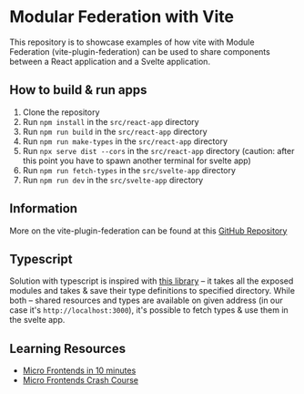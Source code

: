 # Modular Federation with Vite

This repository is to showcase examples of how vite with Module Federation (vite-plugin-federation) can be used to share components between a React application and a Svelte application.

## How to build & run apps

1.  Clone the repository
2.  Run `npm install` in the `src/react-app` directory
3.  Run `npm run build` in the `src/react-app` directory
4.  Run `npm run make-types` in the `src/react-app` directory
5.  Run `npx serve dist --cors` in the `src/react-app` directory (caution: after this point you have to spawn another terminal for svelte app)
6.  Run `npm run fetch-types` in the `src/svelte-app` directory
7.  Run `npm run dev` in the `src/svelte-app` directory

## Information

More on the vite-plugin-federation can be found at this
[GitHub Repository](https://github.com/originjs/vite-plugin-federation)

## Typescript

Solution with typescript is inspired with [this library](https://www.npmjs.com/package/@pixability-ui/federated-types) – it takes all the exposed modules and takes & save their type definitions to specified directory. While both – shared resources and types are available on given address (in our case it's `http://localhost:3000`), it's possible to fetch types & use them in the svelte app.

## Learning Resources

- [Micro Frontends in 10 minutes](https://youtu.be/s_Fs4AXsTnA)
- [Micro Frontends Crash Course](https://youtu.be/lKKsjpH09dU)
